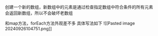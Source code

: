 创建一个新的数组，新数组中的元素是通过检查指定数组中符合条件的所有元素
会返回新数组，所以不会破坏老数组

和map方法，forEach方法外观差不多
具体写法如下
![[Pasted image 20240926104751.png]]